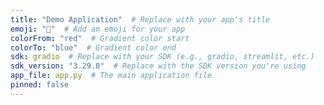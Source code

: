 ```yaml
---
title: "Demo Application"  # Replace with your app's title
emoji: "🚀"  # Add an emoji for your app
colorFrom: "red"  # Gradient color start
colorTo: "blue"  # Gradient color end
sdk: gradio  # Replace with your SDK (e.g., gradio, streamlit, etc.)
sdk_version: "3.29.0"  # Replace with the SDK version you're using
app_file: app.py  # The main application file
pinned: false
---
```


